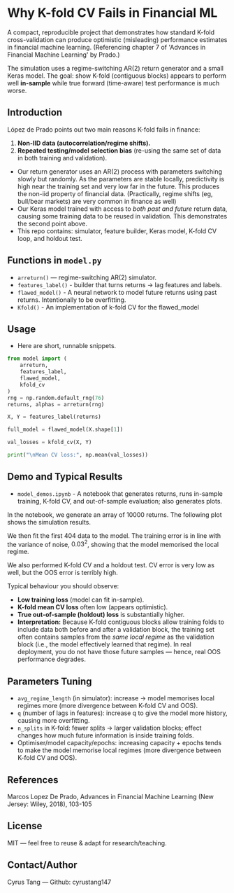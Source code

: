 # Why K-fold CV Fails in Financial ML
A compact, reproducible project that demonstrates how standard K-fold cross-validation can produce optimistic (misleading) performance estimates in financial machine learning. (Referencing chapter 7 of 'Advances in Financial Machine Learning' by Prado.)

The simulation uses a regime-switching AR(2) return generator and a small Keras model. The goal: show K-fold (contiguous blocks) appears to perform well **in-sample** while true forward (time-aware) test performance is much worse.

## Introduction

López de Prado points out two main reasons K-fold fails in finance:

1. **Non-IID data (autocorrelation/regime shifts).**
2. **Repeated testing/model selection bias** (re-using the same set of data in both training and validation).

* Our return generator uses an AR(2) process with parameters switching slowly but randomly. As the parameters are stable locally, predictivity is high near the training set and very low far in the future. This produces the non-iid property of financial data. (Practically, regime shifts (eg, bull/bear markets) are very common in finance as well)
* Our Keras model trained with access to *both past and future* return data, causing some training data to be reused in validation. This demonstrates the second point above.
* This repo contains: simulator, feature builder, Keras model, K-fold CV loop, and holdout test. 

## Functions in `model.py`

* `arreturn()` — regime-switching AR(2) simulator.
* `features_label()` - builder that turns returns → lag features and labels.
* `flawed_model()` - A neural network to model future returns using past returns. Intentionally to be overfitting.
* `Kfold()` - An implementation of k-fold CV for the flawed_model 

## Usage

* Here are short, runnable snippets.

```py
from model import (
    arreturn,
    features_label,
    flawed_model,
    kfold_cv
)
rng = np.random.default_rng(76)
returns, alphas = arreturn(rng)

X, Y = features_label(returns)

full_model = flawed_model(X.shape[1])

val_losses = kfold_cv(X, Y)

print("\nMean CV loss:", np.mean(val_losses))
```


## Demo and Typical Results

* `model_demos.ipynb` -  A notebook that generates returns, runs in-sample training, K-fold CV, and out-of-sample evaluation; also generates plots.

In the notebook, we generate an array of 10000 returns. The following plot shows the simulation results.


We then fit the first 404 data to the model. The training error is in line with the variance of noise, $0.03^2$, showing that the model memorised the local regime.


We also performed K-fold CV and a holdout test. CV error is very low as well, but the OOS error is terribly high.


Typical behaviour you should observe:

* **Low training loss** (model can fit in-sample).
* **K-fold mean CV loss** often low (appears optimistic).
* **True out-of-sample (holdout) loss** is substantially higher.
* **Interpretation:** Because K-fold contiguous blocks allow training folds to include data both before and after a validation block, the training set often contains samples from the *same local regime* as the validation block (i.e., the model effectively learned that regime). In real deployment, you do not have those future samples — hence, real OOS performance degrades.

## Parameters Tuning

* `avg_regime_length` (in simulator): increase → model memorises local regimes more (more divergence between K-fold CV and OOS).
* `q` (number of lags in features): increase q to give the model more history, causing more overfitting.
* `n_splits` in K-fold: fewer splits → larger validation blocks; effect changes how much future information is inside training folds.
* Optimiser/model capacity/epochs: increasing capacity + epochs tends to make the model memorise local regimes (more divergence between K-fold CV and OOS).


## References

Marcos Lopez De Prado, Advances in Financial Machine Learning (New Jersey: Wiley, 2018), 103-105

## License

MIT — feel free to reuse & adapt for research/teaching. 

## Contact/Author

Cyrus Tang — Github: cyrustang147


